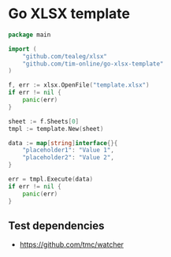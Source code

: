 # Go XLSX template

``` go
package main

import (
	"github.com/tealeg/xlsx"
	"github.com/tim-online/go-xlsx-template"
)

f, err := xlsx.OpenFile("template.xlsx")
if err != nil {
	panic(err)
}

sheet := f.Sheets[0]
tmpl := template.New(sheet)

data := map[string]interface{}{
	"placeholder1": "Value 1",
	"placeholder2": "Value 2",
}

err = tmpl.Execute(data)
if err != nil {
	panic(err)
}
```

## Test dependencies

- https://github.com/tmc/watcher
